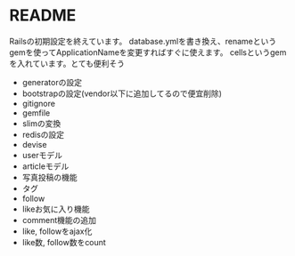 # README
Railsの初期設定を終えています。
database.ymlを書き換え、renameというgemを使ってApplicationNameを変更すればすぐに使えます。
cellsというgemを入れています。とても便利そう


- generatorの設定
- bootstrapの設定(vendor以下に追加してるので便宜削除)
- gitignore
- gemfile
- slimの変換
- redisの設定
- devise
- userモデル
- articleモデル
- 写真投稿の機能
- タグ
- follow
- likeお気に入り機能
- comment機能の追加
- like, followをajax化
- like数, follow数をcount